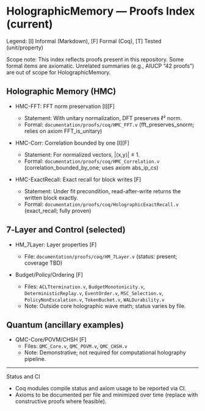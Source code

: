 # HolographicMemory — Proofs Index (current)

Legend: [I] Informal (Markdown), [F] Formal (Coq), [T] Tested (unit/property)

Scope note: This index reflects proofs present in this repository. Some formal items are axiomatic. Unrelated summaries (e.g., AIUCP “42 proofs”) are out of scope for HolographicMemory.

## Holographic Memory (HMC)

- HMC-FFT: FFT norm preservation [I][F]
  - Statement: With unitary normalization, DFT preserves ℓ² norm.
  - Formal: `documentation/proofs/coq/HMC_FFT.v` (fft_preserves_snorm; relies on axiom FFT_is_unitary)

- HMC-Corr: Correlation bounded by one [I][F]
  - Statement: For normalized vectors, |⟨x,y⟩| ≤ 1.
  - Formal: `documentation/proofs/coq/HMC_Correlation.v` (correlation_bounded_by_one; uses axiom abs_ip_cs)

- HMC-ExactRecall: Exact recall for block writes [F]
  - Statement: Under fit precondition, read-after-write returns the written block exactly.
  - Formal: `documentation/proofs/coq/HolographicExactRecall.v` (exact_recall; fully proven)

## 7‑Layer and Control (selected)

- HM_7Layer: Layer properties [F]
  - File: `documentation/proofs/coq/HM_7Layer.v` (status: present; coverage TBD)

- Budget/Policy/Ordering [F]
  - Files: `ACLTtermination.v`, `BudgetMonotonicity.v`, `DeterministicReplay.v`, `EventOrder.v`, `MSC_Selection.v`, `PolicyNonEscalation.v`, `TokenBucket.v`, `WALDurability.v`
  - Note: Outside core holographic wave math; status varies by file.

## Quantum (ancillary examples)

- QMC-Core/POVM/CHSH [F]
  - Files: `QMC_Core.v`, `QMC_POVM.v`, `QMC_CHSH.v`
  - Note: Demonstrative; not required for computational holography pipeline.

---

Status and CI
- Coq modules compile status and axiom usage to be reported via CI.
- Axioms to be documented per file and minimized over time (replace with constructive proofs where feasible).
